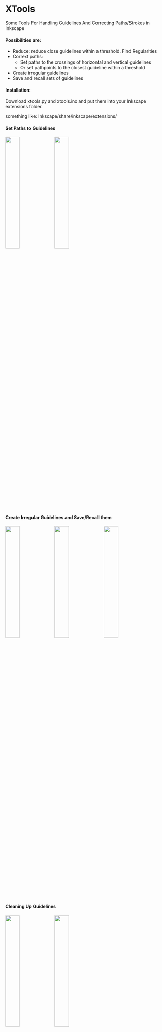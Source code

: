 # XTools
 Some Tools For Handling Guidelines And Correcting Paths/Strokes in Inkscape

#### Possibilities are:
- Reduce: reduce close guidelines within a threshold. Find Regularities
- Corrext paths: 
     - Set paths to the crossings of horizontal and vertical guidelines
     - Or set pathpoints to the closest guideline within a threshold
- Create irregular guidelines
- Save and recall sets of guidelines


#### Installation:
Download xtools.py and xtools.inx and put them into your Inkscape extensions folder.

something like: Inkscape/share/inkscape/extensions/

#### Set Paths to Guidelines
<img src="https://user-images.githubusercontent.com/6894886/205482789-fd5db324-afcd-46e0-84f7-1997284474be.png" width=30% height=30%>
<img src="https://user-images.githubusercontent.com/6894886/205482790-48505c7f-091c-4f7f-b14c-3a565d408133.png" width=30% height=30%>

#### Create Irregular Guidelines and Save/Recall them
<img src="https://user-images.githubusercontent.com/6894886/205482792-30814f5c-475b-474c-96bf-d37b2e128459.png" width=30% height=30%>
<img src="https://user-images.githubusercontent.com/6894886/205482793-474cc2c4-c2ae-4848-b2f6-515ac8b3597f.png" width=30% height=30%>
<img src="https://user-images.githubusercontent.com/6894886/205482794-770a26c1-77ee-45b0-9f78-82db72dd7534.png" width=30% height=30%>

#### Cleaning Up Guidelines
<img src="https://user-images.githubusercontent.com/6894886/205482795-6dc9bfff-90fb-4e7d-a2ee-9b8a42353c71.png" width=30% height=30%>
<img src="https://user-images.githubusercontent.com/6894886/205482796-f79f772e-2ff1-43cd-9645-dd49a9425969.png" width=30% height=30%>

#### Set Paths to Guidelines
<img src="https://user-images.githubusercontent.com/6894886/205482797-db50e609-085b-4c9e-b4d1-158295ffbb6e.png" width=30% height=30%>
<img src="https://user-images.githubusercontent.com/6894886/205482799-c5698d4c-47ff-443c-b2b9-affde2c2715f.png" width=30% height=30%>

